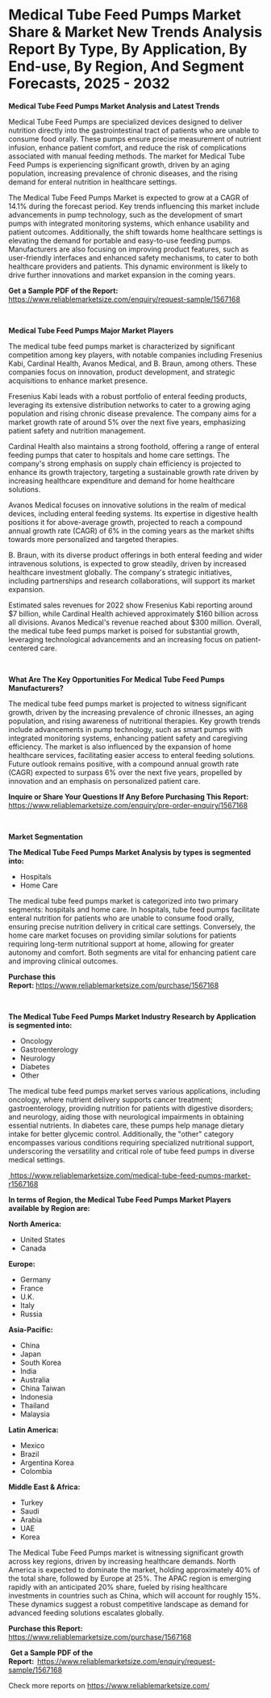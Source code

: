<p><h1>Medical Tube Feed Pumps Market Share & Market New Trends Analysis Report By Type, By Application, By End-use, By Region, And Segment Forecasts, 2025 - 2032</h1></p><p><strong>Medical Tube Feed Pumps Market Analysis and Latest Trends</strong></p>
<p><p>Medical Tube Feed Pumps are specialized devices designed to deliver nutrition directly into the gastrointestinal tract of patients who are unable to consume food orally. These pumps ensure precise measurement of nutrient infusion, enhance patient comfort, and reduce the risk of complications associated with manual feeding methods. The market for Medical Tube Feed Pumps is experiencing significant growth, driven by an aging population, increasing prevalence of chronic diseases, and the rising demand for enteral nutrition in healthcare settings.</p><p>The Medical Tube Feed Pumps Market is expected to grow at a CAGR of 14.1% during the forecast period. Key trends influencing this market include advancements in pump technology, such as the development of smart pumps with integrated monitoring systems, which enhance usability and patient outcomes. Additionally, the shift towards home healthcare settings is elevating the demand for portable and easy-to-use feeding pumps. Manufacturers are also focusing on improving product features, such as user-friendly interfaces and enhanced safety mechanisms, to cater to both healthcare providers and patients. This dynamic environment is likely to drive further innovations and market expansion in the coming years.</p></p>
<p><strong>Get a Sample PDF of the Report:&nbsp;</strong> <a href="https://www.reliablemarketsize.com/enquiry/request-sample/1567168?utm_campaign=3220&utm_medium=2&utm_source=Github&utm_content=ia&utm_term=22032025&utm_id=medical-tube-feed-pumps">https://www.reliablemarketsize.com/enquiry/request-sample/1567168</a></p>
<p>&nbsp;</p>
<p><strong>Medical Tube Feed Pumps Major Market Players</strong></p>
<p><p>The medical tube feed pumps market is characterized by significant competition among key players, with notable companies including Fresenius Kabi, Cardinal Health, Avanos Medical, and B. Braun, among others. These companies focus on innovation, product development, and strategic acquisitions to enhance market presence.</p><p>Fresenius Kabi leads with a robust portfolio of enteral feeding products, leveraging its extensive distribution networks to cater to a growing aging population and rising chronic disease prevalence. The company aims for a market growth rate of around 5% over the next five years, emphasizing patient safety and nutrition management.</p><p>Cardinal Health also maintains a strong foothold, offering a range of enteral feeding pumps that cater to hospitals and home care settings. The company's strong emphasis on supply chain efficiency is projected to enhance its growth trajectory, targeting a sustainable growth rate driven by increasing healthcare expenditure and demand for home healthcare solutions.</p><p>Avanos Medical focuses on innovative solutions in the realm of medical devices, including enteral feeding systems. Its expertise in digestive health positions it for above-average growth, projected to reach a compound annual growth rate (CAGR) of 6% in the coming years as the market shifts towards more personalized and targeted therapies.</p><p>B. Braun, with its diverse product offerings in both enteral feeding and wider intravenous solutions, is expected to grow steadily, driven by increased healthcare investment globally. The company's strategic initiatives, including partnerships and research collaborations, will support its market expansion.</p><p>Estimated sales revenues for 2022 show Fresenius Kabi reporting around $7 billion, while Cardinal Health achieved approximately $160 billion across all divisions. Avanos Medical's revenue reached about $300 million. Overall, the medical tube feed pumps market is poised for substantial growth, leveraging technological advancements and an increasing focus on patient-centered care.</p></p>
<p>&nbsp;</p>
<p><strong>What Are The Key Opportunities For Medical Tube Feed Pumps Manufacturers?</strong></p>
<p><p>The medical tube feed pumps market is projected to witness significant growth, driven by the increasing prevalence of chronic illnesses, an aging population, and rising awareness of nutritional therapies. Key growth trends include advancements in pump technology, such as smart pumps with integrated monitoring systems, enhancing patient safety and caregiving efficiency. The market is also influenced by the expansion of home healthcare services, facilitating easier access to enteral feeding solutions. Future outlook remains positive, with a compound annual growth rate (CAGR) expected to surpass 6% over the next five years, propelled by innovation and an emphasis on personalized patient care.</p></p>
<p><strong>Inquire or Share Your Questions If Any Before Purchasing This Report:</strong> <a href="https://www.reliablemarketsize.com/enquiry/pre-order-enquiry/1567168?utm_campaign=3220&utm_medium=2&utm_source=Github&utm_content=ia&utm_term=22032025&utm_id=medical-tube-feed-pumps">https://www.reliablemarketsize.com/enquiry/pre-order-enquiry/1567168</a></p>
<p>&nbsp;</p>
<p><strong>Market Segmentation</strong></p>
<p><strong>The Medical Tube Feed Pumps Market Analysis by types is segmented into:</strong></p>
<p><ul><li>Hospitals</li><li>Home Care</li></ul></p>
<p><p>The medical tube feed pumps market is categorized into two primary segments: hospitals and home care. In hospitals, tube feed pumps facilitate enteral nutrition for patients who are unable to consume food orally, ensuring precise nutrition delivery in critical care settings. Conversely, the home care market focuses on providing similar solutions for patients requiring long-term nutritional support at home, allowing for greater autonomy and comfort. Both segments are vital for enhancing patient care and improving clinical outcomes.</p></p>
<p><strong>Purchase this Report:&nbsp;</strong><a href="https://www.reliablemarketsize.com/purchase/1567168?utm_campaign=3220&utm_medium=2&utm_source=Github&utm_content=ia&utm_term=22032025&utm_id=medical-tube-feed-pumps">https://www.reliablemarketsize.com/purchase/1567168</a></p>
<p>&nbsp;</p>
<p><strong>The Medical Tube Feed Pumps Market Industry Research by Application is segmented into:</strong></p>
<p><ul><li>Oncology</li><li>Gastroenterology</li><li>Neurology</li><li>Diabetes</li><li>Other</li></ul></p>
<p><p>The medical tube feed pumps market serves various applications, including oncology, where nutrient delivery supports cancer treatment; gastroenterology, providing nutrition for patients with digestive disorders; and neurology, aiding those with neurological impairments in obtaining essential nutrients. In diabetes care, these pumps help manage dietary intake for better glycemic control. Additionally, the "other" category encompasses various conditions requiring specialized nutritional support, underscoring the versatility and critical role of tube feed pumps in diverse medical settings.</p></p>
<p><a href="https://www.reliablemarketsize.com/medical-tube-feed-pumps-market-r1567168?utm_campaign=3220&utm_medium=2&utm_source=Github&utm_content=ia&utm_term=22032025&utm_id=medical-tube-feed-pumps">&nbsp;https://www.reliablemarketsize.com/medical-tube-feed-pumps-market-r1567168</a></p>
<p><strong>In terms of Region, the Medical Tube Feed Pumps Market Players available by Region are:</strong></p>
<p>
    <p> <strong> North America: </strong>
        <ul>
            <li>United States</li>
            <li>Canada</li>
        </ul>
        </p> 
    <p> <strong> Europe: </strong>
        <ul>
            <li>Germany</li>
            <li>France</li>
            <li>U.K.</li>
            <li>Italy</li>
            <li>Russia</li>
        </ul>
        </p> 
    <p> <strong> Asia-Pacific: </strong>
        <ul>
            <li>China</li>
            <li>Japan</li>
            <li>South Korea</li>
            <li>India</li>
            <li>Australia</li>
            <li>China Taiwan</li>
            <li>Indonesia</li>
            <li>Thailand</li>
            <li>Malaysia</li>
        </ul>
        </p> 
    <p> <strong> Latin America: </strong>
        <ul>
            <li>Mexico</li>
            <li>Brazil</li>
            <li>Argentina Korea</li>
            <li>Colombia</li>
        </ul>
        </p> 
    <p> <strong> Middle East & Africa: </strong>
        <ul>
            <li>Turkey</li>
            <li>Saudi</li>
            <li>Arabia</li>
            <li>UAE</li>
            <li>Korea</li>
        </ul>
    </p>
    </p>
<p><p>The Medical Tube Feed Pumps market is witnessing significant growth across key regions, driven by increasing healthcare demands. North America is expected to dominate the market, holding approximately 40% of the total share, followed by Europe at 25%. The APAC region is emerging rapidly with an anticipated 20% share, fueled by rising healthcare investments in countries such as China, which will account for roughly 15%. These dynamics suggest a robust competitive landscape as demand for advanced feeding solutions escalates globally.</p></p>
<p><strong>Purchase this Report: </strong><a href="https://www.reliablemarketsize.com/purchase/1567168?utm_campaign=3220&utm_medium=2&utm_source=Github&utm_content=ia&utm_term=22032025&utm_id=medical-tube-feed-pumps">https://www.reliablemarketsize.com/purchase/1567168</a></p>
<p>&nbsp;<strong>Get a Sample PDF of the Report:&nbsp;&nbsp;</strong><a href="https://www.reliablemarketsize.com/enquiry/request-sample/1567168?utm_campaign=3220&utm_medium=2&utm_source=Github&utm_content=ia&utm_term=22032025&utm_id=medical-tube-feed-pumps">https://www.reliablemarketsize.com/enquiry/request-sample/1567168</a></p>
<p><strong></strong></p>
<p>Check more reports on <a href="https://www.reliablemarketsize.com/?utm_campaign=3220&utm_medium=2&utm_source=Github&utm_content=ia&utm_term=22032025&utm_id=medical-tube-feed-pumps">https://www.reliablemarketsize.com/</a></p>